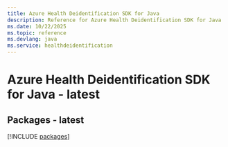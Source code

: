 ```yaml
---
title: Azure Health Deidentification SDK for Java
description: Reference for Azure Health Deidentification SDK for Java
ms.date: 10/22/2025
ms.topic: reference
ms.devlang: java
ms.service: healthdeidentification
---
```

# Azure Health Deidentification SDK for Java - latest
## Packages - latest
[!INCLUDE [packages](health-deidentification-index.md)]